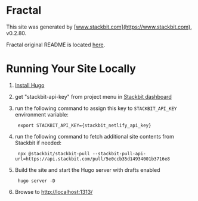 # Fractal

This site was generated by [www.stackbit.com](https://www.stackbit.com), v0.2.80.

Fractal original README is located [here](./README.theme.md).

# Running Your Site Locally

1. [Install Hugo](https://gohugo.io/getting-started/quick-start/#step-1-install-hugo)

1. get "stackbit-api-key" from project menu in [Stackbit dashboard](https://app.stackbit.com/dashboard)

1. run the following command to assign this key to `STACKBIT_API_KEY` environment variable:

        export STACKBIT_API_KEY={stackbit_netlify_api_key}

1. run the following command to fetch additional site contents from Stackbit if needed:

        npx @stackbit/stackbit-pull --stackbit-pull-api-url=https://api.stackbit.com/pull/5e0ccb35d14934001b3716e8

1. Build the site and start the Hugo server with drafts enabled

        hugo server -D

1. Browse to [http://localhost:1313/](http://localhost:1313/)
